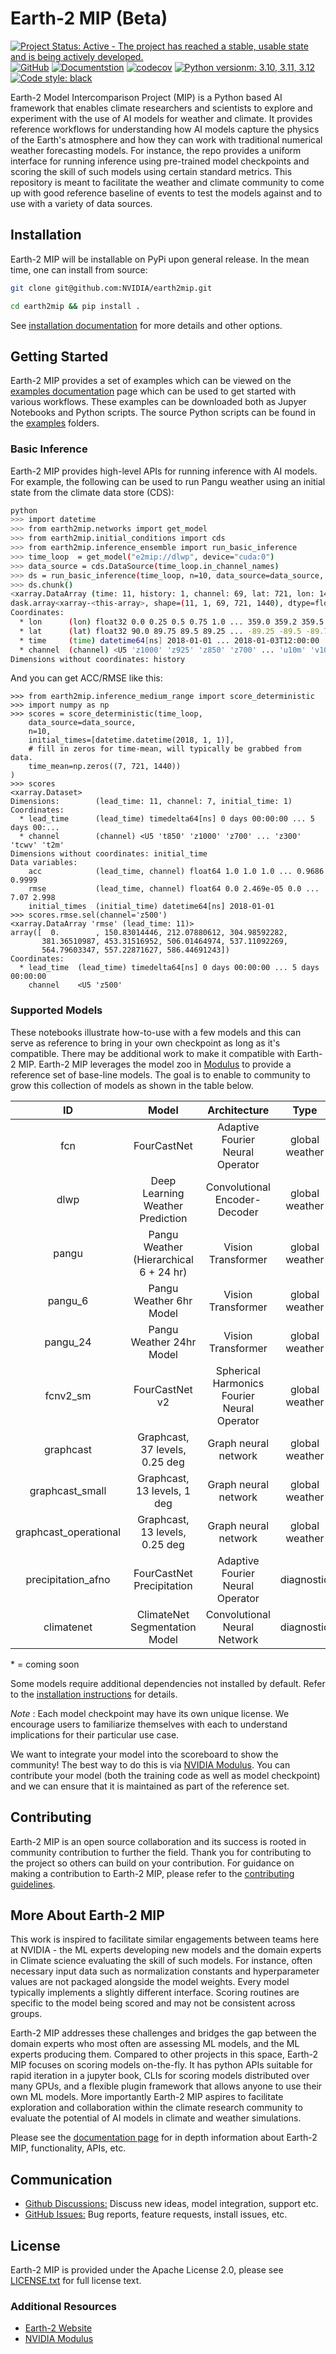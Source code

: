 # Earth-2 MIP (Beta)

<!-- markdownlint-disable -->
[![Project Status: Active - The project has reached a stable, usable state and is being actively developed.](https://www.repostatus.org/badges/latest/active.svg)](https://www.repostatus.org/#active)
[![GitHub](https://img.shields.io/github/license/NVIDIA/earth2mip)](https://github.com/NVIDIA/earth2mip/blob/master/LICENSE.txt)
[![Documentstion](https://img.shields.io/website?up_message=online&up_color=green&down_message=down&down_color=red&url=https%3A%2F%2Fnvidia.github.io%2Fearth2mip%2F&label=docs)](https://nvidia.github.io/earth2mip/)
[![codecov](https://codecov.io/gh/NickGeneva/earth2mip/graph/badge.svg?token=0PDBMHCH2C)](https://codecov.io/gh/NickGeneva/earth2mip/tree/main)
[![Python versionm: 3.10, 3.11, 3.12](https://img.shields.io/badge/python-3.10%20%7C%203.11%20%7C%203.12-blue
)](https://github.com/NVIDIA/earth2mip)
[![Code style: black](https://img.shields.io/badge/code%20style-black-000000.svg)](https://github.com/psf/black)
<!-- markdownlint-enable -->

Earth-2 Model Intercomparison Project (MIP) is a Python based AI framework that
enables climate researchers and scientists to explore and experiment with the use of AI
models for weather and climate.
It provides reference workflows for understanding how AI models capture the physics of
the Earth's atmosphere and how they can work with traditional numerical weather
forecasting models.
For instance, the repo provides a uniform interface for running inference using
pre-trained model checkpoints and scoring the skill of such models using certain
standard metrics.
This repository is meant to facilitate the weather and climate community to come up with
good reference baseline of events to test the models against and to use with a variety
of data sources.

## Installation

Earth-2 MIP will be installable on PyPi upon general release.
In the mean time, one can install from source:

```bash
git clone git@github.com:NVIDIA/earth2mip.git

cd earth2mip && pip install .
```

See [installation documentation](https://nvidia.github.io/earth2mip/userguide/install.html)
for more details and other options.

## Getting Started

Earth-2 MIP provides a set of examples which can be viewed on the [examples documentation](https://nvidia.github.io/earth2mip/examples/index.html)
page which can be used to get started with various workflows.
These examples can be downloaded both as Jupyer Notebooks and Python scripts.
The source Python scripts can be found in the [examples](./examples/) folders.

### Basic Inference

Earth-2 MIP provides high-level APIs for running inference with AI models.
For example, the following can be used to run Pangu weather using an initial state from
the climate data store (CDS):

```bash
python
>>> import datetime
>>> from earth2mip.networks import get_model
>>> from earth2mip.initial_conditions import cds
>>> from earth2mip.inference_ensemble import run_basic_inference
>>> time_loop  = get_model("e2mip://dlwp", device="cuda:0")
>>> data_source = cds.DataSource(time_loop.in_channel_names)
>>> ds = run_basic_inference(time_loop, n=10, data_source=data_source, time=datetime.datetime(2018, 1, 1))
>>> ds.chunk()
<xarray.DataArray (time: 11, history: 1, channel: 69, lat: 721, lon: 1440)>
dask.array<xarray-<this-array>, shape=(11, 1, 69, 721, 1440), dtype=float32, chunksize=(11, 1, 69, 721, 1440), chunktype=numpy.ndarray>
Coordinates:
  * lon      (lon) float32 0.0 0.25 0.5 0.75 1.0 ... 359.0 359.2 359.5 359.8
  * lat      (lat) float32 90.0 89.75 89.5 89.25 ... -89.25 -89.5 -89.75 -90.0
  * time     (time) datetime64[ns] 2018-01-01 ... 2018-01-03T12:00:00
  * channel  (channel) <U5 'z1000' 'z925' 'z850' 'z700' ... 'u10m' 'v10m' 't2m'
Dimensions without coordinates: history
```

And you can get ACC/RMSE like this:
```
>>> from earth2mip.inference_medium_range import score_deterministic
>>> import numpy as np
>>> scores = score_deterministic(time_loop,
    data_source=data_source,
    n=10,
    initial_times=[datetime.datetime(2018, 1, 1)],
    # fill in zeros for time-mean, will typically be grabbed from data.
    time_mean=np.zeros((7, 721, 1440))
)
>>> scores
<xarray.Dataset>
Dimensions:        (lead_time: 11, channel: 7, initial_time: 1)
Coordinates:
  * lead_time      (lead_time) timedelta64[ns] 0 days 00:00:00 ... 5 days 00:...
  * channel        (channel) <U5 't850' 'z1000' 'z700' ... 'z300' 'tcwv' 't2m'
Dimensions without coordinates: initial_time
Data variables:
    acc            (lead_time, channel) float64 1.0 1.0 1.0 ... 0.9686 0.9999
    rmse           (lead_time, channel) float64 0.0 2.469e-05 0.0 ... 7.07 2.998
    initial_times  (initial_time) datetime64[ns] 2018-01-01
>>> scores.rmse.sel(channel='z500')
<xarray.DataArray 'rmse' (lead_time: 11)>
array([  0.        , 150.83014446, 212.07880612, 304.98592282,
       381.36510987, 453.31516952, 506.01464974, 537.11092269,
       564.79603347, 557.22871627, 586.44691243])
Coordinates:
  * lead_time  (lead_time) timedelta64[ns] 0 days 00:00:00 ... 5 days 00:00:00
    channel    <U5 'z500'
```

### Supported Models

These notebooks illustrate how-to-use with a few models and this can serve as reference
to bring in your own checkpoint as long as it's compatible. There may be additional work
to make it compatible with Earth-2 MIP.
Earth-2 MIP leverages the model zoo in [Modulus](https://github.com/NVIDIA/modulus) to
provide a reference set of base-line models.
The goal is to enable to community to grow this collection of models as shown in the
table below.

<!-- markdownlint-disable -->
| ID | Model | Architecture | Type | Reference | Source | Size |
|:-----:|:-----:|:-------------------------------------------:|:--------------:|:---------:|:-------:|:---:|
| fcn | FourCastNet | Adaptive Fourier Neural Operator  | global weather | [Arxiv](https://arxiv.org/abs/2202.11214)   | [modulus](https://catalog.ngc.nvidia.com/orgs/nvidia/teams/modulus/models/modulus_fcn) | 300Mb |
| dlwp |  Deep Learning Weather Prediction  |  Convolutional Encoder-Decoder | global weather |   [AGU](https://doi.org/10.1029/2020MS002109)   | [modulus](https://catalog.ngc.nvidia.com/orgs/nvidia/teams/modulus/models/modulus_dlwp_cubesphere) |  50Mb |
| pangu | Pangu Weather (Hierarchical 6 + 24 hr)  |  Vision Transformer | global weather |  [Nature](https://doi.org/10.1038/s41586-023-06185-3) | onnx | 2Gb |
| pangu_6 | Pangu Weather 6hr Model  |  Vision Transformer | global weather |  [Nature](https://doi.org/10.1038/s41586-023-06185-3) | onnx | 1Gb |
| pangu_24 | Pangu Weather 24hr Model |  Vision Transformer | global weather |  [Nature](https://doi.org/10.1038/s41586-023-06185-3) | onnx | 1Gb |
| fcnv2_sm |  FourCastNet v2 | Spherical Harmonics Fourier Neural Operator | global weather |  [Arxiv](https://arxiv.org/abs/2306.03838)  | [modulus](https://catalog.ngc.nvidia.com/orgs/nvidia/teams/modulus/models/modulus_fcnv2_sm) | 3.5Gb |
| graphcast |  Graphcast, 37 levels, 0.25 deg | Graph neural network | global weather |  [Science](https://www.science.org/doi/10.1126/science.adi2336)  | [github](https://github.com/google-deepmind/graphcast) | 145MB |
| graphcast_small |  Graphcast, 13 levels, 1 deg | Graph neural network | global weather |  [Science](https://www.science.org/doi/10.1126/science.adi2336)  | [github](https://github.com/google-deepmind/graphcast) | 144MB |
| graphcast_operational |  Graphcast, 13 levels, 0.25 deg| Graph neural network | global weather |  [Science](https://www.science.org/doi/10.1126/science.adi2336)  | [github](https://github.com/google-deepmind/graphcast) | 144MB |
| precipitation_afno | FourCastNet Precipitation | Adaptive Fourier Neural Operator  | diagnostic | [Arxiv](https://arxiv.org/abs/2202.11214)   | [modulus](https://catalog.ngc.nvidia.com/orgs/nvidia/teams/modulus/models/modulus_diagnostics) | 300Mb |
| climatenet | ClimateNet Segmentation Model | Convolutional Neural Network | diagnostic | [GMD](https://doi.org/10.5194/gmd-14-107-2021)   | [modulus](https://catalog.ngc.nvidia.com/orgs/nvidia/teams/modulus/models/modulus_diagnostics) | 2Mb |
<!-- markdownlint-enable -->

\* = coming soon

Some models require additional dependencies not installed by default.
Refer to the [installation instructions](https://nvidia.github.io/earth2mip/userguide/install.html)
for details.

*Note* : Each model checkpoint may have its own unique license. We encourage users to
familiarize themselves with each to understand implications for their particular use
case.

We want to integrate your model into the scoreboard to show the community!
The best way to do this is via [NVIDIA Modulus](https://github.com/NVIDIA/modulus).
You can contribute your model (both the training code as well as model checkpoint) and
we can ensure that it is maintained as part of the reference set.

## Contributing

Earth-2 MIP is an open source collaboration and its success is rooted in community
contribution to further the field.
Thank you for contributing to the project so others can build on your contribution.
For guidance on making a contribution to Earth-2 MIP, please refer to the
[contributing guidelines](./CONTRIBUTING.md).

## More About Earth-2 MIP

This work is inspired to facilitate similar engagements between teams here at
NVIDIA - the ML experts developing new models and the domain experts in Climate science
evaluating the skill of such models.
For instance, often necessary input data such as normalization constants and
hyperparameter values are not packaged alongside the model weights.
Every model typically implements a slightly different interface. Scoring routines are
specific to the model being scored and may not be consistent across groups.

Earth-2 MIP addresses  these challenges and bridges the gap between the domain experts
who most often are assessing ML models, and the ML experts producing them.
Compared to other projects in this space, Earth-2 MIP focuses on scoring models
on-the-fly.
It has python APIs suitable for rapid iteration in a jupyter book, CLIs for scoring
models distributed over many GPUs, and a flexible
plugin framework that allows anyone to use their own ML models.
More importantly Earth-2 MIP aspires to facilitate exploration and collaboration within
the climate research community to evaluate the potential of AI models in climate and
weather simulations.

Please see the [documentation page](https://nvidia.github.io/earth2mip/) for in depth
information about Earth-2 MIP, functionality, APIs, etc.

## Communication

- [Github Discussions:](https://github.com/NVIDIA/earth2mip/discussions) Discuss new ideas, model integration, support etc.
- [GitHub Issues:](https://github.com/NVIDIA/earth2mip/issues) Bug reports, feature requests, install issues, etc.

## License

Earth-2 MIP is provided under the Apache License 2.0, please see
[LICENSE.txt](./LICENSE.txt) for full license text.

### Additional Resources

- [Earth-2 Website](https://www.nvidia.com/en-us/high-performance-computing/earth-2/)
- [NVIDIA Modulus](https://github.com/NVIDIA/modulus)
